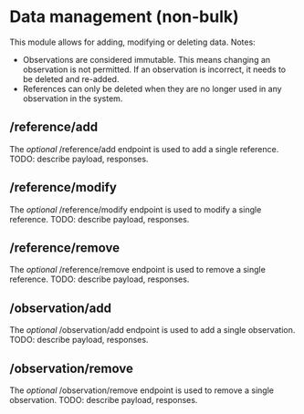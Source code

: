 # Data management (non-bulk)

This module allows for adding, modifying or deleting data.
Notes:

- Observations are considered immutable. This means changing an observation is not permitted. If an observation is incorrect, it needs to be deleted and re-added.
- References can only be deleted when they are no longer used in any observation in the system.

## /reference/add

The *optional* /reference/add endpoint is used to add a single reference.
TODO: describe payload, responses.

## /reference/modify

The *optional* /reference/modify endpoint is used to modify a single reference.
TODO: describe payload, responses.

## /reference/remove

The *optional* /reference/remove endpoint is used to remove a single reference.
TODO: describe payload, responses.

## /observation/add

The *optional* /observation/add endpoint is used to add a single observation.
TODO: describe payload, responses.

## /observation/remove

The *optional* /observation/remove endpoint is used to remove a single observation.
TODO: describe payload, responses.
